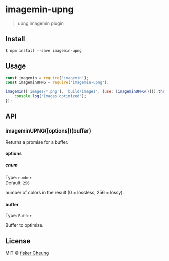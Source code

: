 # imagemin-upng

> upng imagemin plugin


## Install

```
$ npm install --save imagemin-upng
```

## Usage

```js
const imagemin = require('imagemin');
const imageminUPNG = require('imagemin-upng');

imagemin(['images/*.png'], 'build/images', {use: [imageminUPNG()]}).then(() => {
	console.log('Images optimized');
});
```


## API

### imageminUPNG([options])(buffer)

Returns a promise for a buffer.

#### options

##### cnum

Type: `number`<br>
Default: `256`

number of colors in the result (0 = lossless, 256 = lossy).


#### buffer

Type: `Buffer`

Buffer to optimize.

## License

MIT © [fisker Cheung](https://github.com/fisker)
